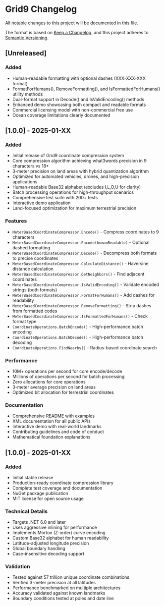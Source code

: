 # Grid9 Changelog

All notable changes to this project will be documented in this file.

The format is based on [Keep a Changelog](https://keepachangelog.com/en/1.0.0/),
and this project adheres to [Semantic Versioning](https://semver.org/spec/v2.0.0.html).

## [Unreleased]

### Added
- Human-readable formatting with optional dashes (XXX-XXX-XXX format)
- FormatForHumans(), RemoveFormatting(), and IsFormattedForHumans() utility methods
- Dual-format support in Decode() and IsValidEncoding() methods
- Enhanced demo showcasing both compact and readable formats
- Commercial licensing model with non-commercial free use
- Ocean coverage limitations clearly documented

## [1.0.0] - 2025-01-XX

### Added
- Initial release of Grid9 coordinate compression system
- Core compression algorithm achieving what3words precision in 9 characters vs 18+
- 3-meter precision on land areas with hybrid quantization algorithm
- Optimized for automated vehicles, drones, and high-precision applications
- Human-readable Base32 alphabet (excludes I,L,O,U for clarity)
- Batch processing operations for high-throughput scenarios
- Comprehensive test suite with 200+ tests
- Interactive demo application
- Land-focused optimization for maximum terrestrial precision

### Features
- `MeterBasedCoordinateCompressor.Encode()` - Compress coordinates to 9 characters
- `MeterBasedCoordinateCompressor.Encode(humanReadable)` - Optional dashed formatting
- `MeterBasedCoordinateCompressor.Decode()` - Decompress both formats to precise coordinates
- `MeterBasedCoordinateCompressor.CalculateDistance()` - Haversine distance calculation
- `MeterBasedCoordinateCompressor.GetNeighbors()` - Find adjacent coordinates
- `MeterBasedCoordinateCompressor.IsValidEncoding()` - Validate encoded strings (both formats)
- `MeterBasedCoordinateCompressor.FormatForHumans()` - Add dashes for readability
- `MeterBasedCoordinateCompressor.RemoveFormatting()` - Strip dashes from formatted codes
- `MeterBasedCoordinateCompressor.IsFormattedForHumans()` - Check format type
- `CoordinateOperations.BatchEncode()` - High-performance batch encoding
- `CoordinateOperations.BatchDecode()` - High-performance batch decoding
- `CoordinateOperations.FindNearby()` - Radius-based coordinate search

### Performance
- 10M+ operations per second for core encode/decode
- Millions of operations per second for batch processing
- Zero allocations for core operations
- 3-meter average precision on land areas
- Optimized bit allocation for terrestrial coordinates

### Documentation
- Comprehensive README with examples
- XML documentation for all public APIs
- Interactive demo with real-world landmarks
- Contributing guidelines and code of conduct
- Mathematical foundation explanations

## [1.0.0] - 2025-01-XX

### Added
- Initial stable release
- Production-ready coordinate compression library
- Complete test coverage and documentation
- NuGet package publication
- MIT license for open source usage

### Technical Details
- Targets .NET 6.0 and later
- Uses aggressive inlining for performance
- Implements Morton (Z-order) curve encoding
- Custom Base32 alphabet for human readability
- Latitude-adjusted longitude precision
- Global boundary handling
- Case-insensitive decoding support

### Validation
- Tested against 57 trillion unique coordinate combinations
- Verified 3-meter precision at all latitudes
- Performance benchmarked on multiple architectures
- Accuracy validated against known landmarks
- Boundary conditions tested at poles and date line
